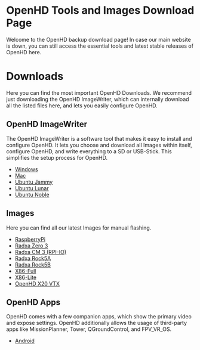 # OpenHD Tools and Images Download Page

Welcome to the OpenHD backup download page! In case our main website is down, you can still access the essential tools and latest stable releases of OpenHD here.

# Downloads

Here you can find the most important OpenHD Downloads. We recommend just downloading the OpenHD ImageWriter, which can internally download all the listed files here, and lets you easily configure OpenHD.

## OpenHD ImageWriter

The OpenHD ImageWriter is a software tool that makes it easy to install and configure OpenHD. It lets you choose and download all Images within itself, configure OpenHD, and write everything to a SD or USB-Stick. This simplifies the setup process for OpenHD.

- [Windows](https://fra1.digitaloceanspaces.com/openhd-images/Downloader/release/2.6/OpenHD-ImageWriter-2.0.3.exe)
- [Mac](#mac-download)
- [Ubuntu Jammy](https://fra1.digitaloceanspaces.com/openhd-images/Downloader/release/2.6/openhdimagewriter_2.0.3_jammy_amd64.deb)
- [Ubuntu Lunar](https://fra1.digitaloceanspaces.com/openhd-images/Downloader/release/2.6/openhdimagewriter_2.0.3_lunar_amd64.deb)
- [Ubuntu Noble](https://fra1.digitaloceanspaces.com/openhd-images/Downloader/release/2.6/openhdimagewriter_2.0.3_noble_amd64.deb)

## Images

Here you can find all our latest Images for manual flashing.

- [RaspberryPi](https://fra1.digitaloceanspaces.com/openhd-images/Downloader/release/2.6/OpenHD-image-pi-bullseye-configurable-release-06-26-2024-00-28-57.img.xz)
- [Radxa Zero 3](https://fra1.digitaloceanspaces.com/openhd-images/Downloader/release/2.6/OpenHD-image-radxa-zero3w--release-06-26-2024-00-28-55.img.xz)
- [Radxa CM 3 (RPI-IO)](https://fra1.digitaloceanspaces.com/openhd-images/Downloader/release/2.6/OpenHD-image-radxa-cm3--release-06-26-2024-00-29-10.img.xz)
- [Radxa Rock5A](https://fra1.digitaloceanspaces.com/openhd-images/Downloader/release/2.6/OpenHD-image-rock5a--release-06-26-2024-00-29-36.img.xz)
- [Radxa Rock5B](https://fra1.digitaloceanspaces.com/openhd-images/Downloader/release/2.6/OpenHD-image-pi-bullseye-configurable-release-06-26-2024-00-28-57.img.xz)
- [X86-Full](https://fra1.digitaloceanspaces.com/openhd-images/Downloader/release/2.6/OpenHD-image-x86-lunar--release-06-26-2024-00-29-52.img.xz)
- [X86-Lite](https://fra1.digitaloceanspaces.com/openhd-images/Downloader/release/2.6/OpenHD-image-x86-minimal--release-06-26-2024-00-28-56.img.xz)
- [OpenHD X20 VTX](https://fra1.digitaloceanspaces.com/openhd-images/Downloader/release/2.6/OpenHD-image-x20-hotfix-release-06-26-2024-00-28-59.img.xz)

## OpenHD Apps

OpenHD comes with a few companion apps, which show the primary video and expose settings. OpenHD additionally allows the usage of third-party apps like MissionPlanner, Tower, QGroundControl, and FPV_VR_OS.

- [Android](https://play.google.com/store/apps/details?id=com.openhd.openhd)